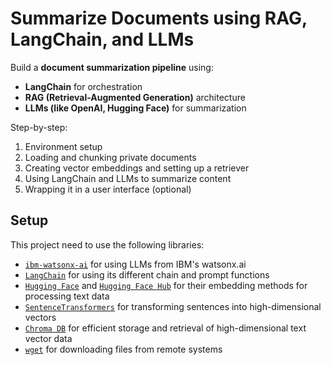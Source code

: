 # **Summarize Documents using RAG, LangChain, and LLMs**

Build a **document summarization pipeline** using:
- **LangChain** for orchestration
- **RAG (Retrieval-Augmented Generation)** architecture
- **LLMs (like OpenAI, Hugging Face)** for summarization

Step-by-step:
1. Environment setup
2. Loading and chunking private documents
3. Creating vector embeddings and setting up a retriever
4. Using LangChain and LLMs to summarize content
5. Wrapping it in a user interface (optional)

## Setup

This project need to use the following libraries:

*   [`ibm-watsonx-ai`](https://ibm.github.io/watson-machine-learning-sdk/index.html) for using LLMs from IBM's watsonx.ai
*   [`LangChain`](https://www.langchain.com/) for using its different chain and prompt functions
*   [`Hugging Face`](https://huggingface.co/models?other=embeddings) and [`Hugging Face Hub`](https://huggingface.co/models?other=embeddings) for their embedding methods for processing text data
*   [`SentenceTransformers`](https://www.sbert.net/) for transforming sentences into high-dimensional vectors
*   [`Chroma DB`](https://www.trychroma.com/) for efficient storage and retrieval of high-dimensional text vector data
*   [`wget`](https://pypi.org/project/wget/) for downloading files from remote systems
